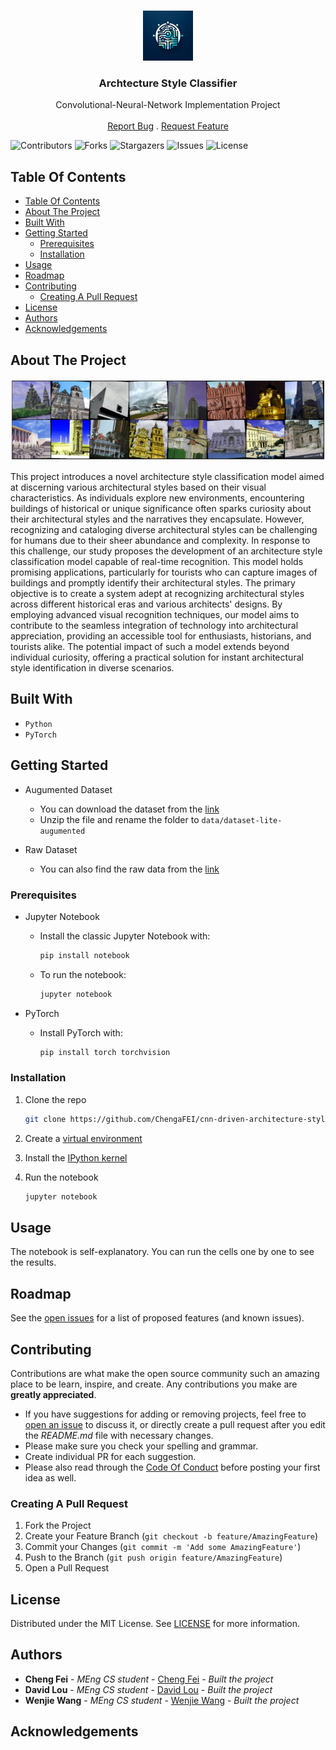 <br/>
<p align="center">
  <a href="https://github.com/ChengaFEI/cnn-driven-architecture-style-classifier">
    <img src="images/logo.png" alt="Logo" width="80" height="80">
  </a>

  <h3 align="center">Archtecture Style Classifier</h3>

  <p align="center">
    Convolutional-Neural-Network Implementation Project
    <br/>
    <br/>
    <a href="https://github.com/ChengaFEI/cnn-driven-architecture-style-classifier/issues">Report Bug</a>
    .
    <a href="https://github.com/ChengaFEI/cnn-driven-architecture-style-classifier/issues">Request Feature</a>
  </p>
</p>

<!-- ![Downloads](https://img.shields.io/github/downloads/ChengaFEI/ReadME-Generator/total) -->

![Contributors](https://img.shields.io/github/contributors/ChengaFEI/cnn-driven-architecture-style-classifier?color=dark-green) ![Forks](https://img.shields.io/github/forks/ChengaFEI/cnn-driven-architecture-style-classifier?style=social) ![Stargazers](https://img.shields.io/github/stars/ChengaFEI/cnn-driven-architecture-style-classifier?style=social) ![Issues](https://img.shields.io/github/issues/ChengaFEI/cnn-driven-architecture-style-classifier) ![License](https://img.shields.io/github/license/ChengaFEI/cnn-driven-architecture-style-classifier)

## Table Of Contents

- [Table Of Contents](#table-of-contents)
- [About The Project](#about-the-project)
- [Built With](#built-with)
- [Getting Started](#getting-started)
  - [Prerequisites](#prerequisites)
  - [Installation](#installation)
- [Usage](#usage)
- [Roadmap](#roadmap)
- [Contributing](#contributing)
  - [Creating A Pull Request](#creating-a-pull-request)
- [License](#license)
- [Authors](#authors)
- [Acknowledgements](#acknowledgements)

## About The Project

![Screen Shot](images/screenshot.jpg)

This project introduces a novel architecture style classification model aimed at discerning various architectural styles based on their visual characteristics. As individuals explore new environments, encountering buildings of historical or unique significance often sparks curiosity about their architectural styles and the narratives they encapsulate. However, recognizing and cataloging diverse architectural styles can be challenging for humans due to their sheer abundance and complexity. In response to this challenge, our study proposes the development of an architecture style classification model capable of real-time recognition. This model holds promising applications, particularly for tourists who can capture images of buildings and promptly identify their architectural styles. The primary objective is to create a system adept at recognizing architectural styles across different historical eras and various architects' designs. By employing advanced visual recognition techniques, our model aims to contribute to the seamless integration of technology into architectural appreciation, providing an accessible tool for enthusiasts, historians, and tourists alike. The potential impact of such a model extends beyond individual curiosity, offering a practical solution for instant architectural style identification in diverse scenarios.

## Built With

- `Python`
- `PyTorch`

## Getting Started

- Augumented Dataset

  - You can download the dataset from the [link](https://drive.google.com/file/d/1Yt9CG-i1Ktt5NevSWfNTlQtQDt8PPyJR/view?usp=drive_link)
  - Unzip the file and rename the folder to `data/dataset-lite-augumented`

- Raw Dataset
  - You can also find the raw data from the [link](https://drive.google.com/file/d/13_szSJ_DuF98blFr58l8hNftC2lXeWy1/view?usp=drive_link)

### Prerequisites

- Jupyter Notebook

  - Install the classic Jupyter Notebook with:

    ```sh
    pip install notebook
    ```

  - To run the notebook:

    ```sh
    jupyter notebook
    ```

- PyTorch

  - Install PyTorch with:

    ```sh
    pip install torch torchvision
    ```

### Installation

1. Clone the repo

   ```sh
   git clone https://github.com/ChengaFEI/cnn-driven-architecture-style-classifier.git
   ```

2. Create a [virtual environment](https://conda.io/projects/conda/en/latest/user-guide/tasks/manage-environments.html#activating-an-environment)

3. Install the [IPython kernel](https://ipython.readthedocs.io/en/stable/install/kernel_install.html)

4. Run the notebook

   ```sh
   jupyter notebook
   ```

## Usage

The notebook is self-explanatory. You can run the cells one by one to see the results.

## Roadmap

See the [open issues](https://github.com/ChengaFEI/cnn-driven-architecture-style-classifier/issues) for a list of proposed features (and known issues).

## Contributing

Contributions are what make the open source community such an amazing place to be learn, inspire, and create. Any contributions you make are **greatly appreciated**.

- If you have suggestions for adding or removing projects, feel free to [open an issue](https://github.com/ChengaFEI/cnn-driven-architecture-style-classifier/issues/new) to discuss it, or directly create a pull request after you edit the _README.md_ file with necessary changes.
- Please make sure you check your spelling and grammar.
- Create individual PR for each suggestion.
- Please also read through the [Code Of Conduct](https://github.com/ChengaFEI/cnn-driven-architecture-style-classifier/blob/main/CODE_OF_CONDUCT.md) before posting your first idea as well.

### Creating A Pull Request

1. Fork the Project
2. Create your Feature Branch (`git checkout -b feature/AmazingFeature`)
3. Commit your Changes (`git commit -m 'Add some AmazingFeature'`)
4. Push to the Branch (`git push origin feature/AmazingFeature`)
5. Open a Pull Request

## License

Distributed under the MIT License. See [LICENSE](https://github.com/ChengaFEI/cnn-driven-architecture-style-classifier/blob/main/LICENSE.md) for more information.

## Authors

- **Cheng Fei** - _MEng CS student_ - [Cheng Fei](https://github.com/ChengaFEI) - _Built the project_
- **David Lou** - _MEng CS student_ - [David Lou](https://github.com/AlphaWhiskyLou) - _Built the project_
- **Wenjie Wang** - _MEng CS student_ - [Wenjie Wang](https://github.com/WenjieWangX) - _Built the project_

## Acknowledgements
